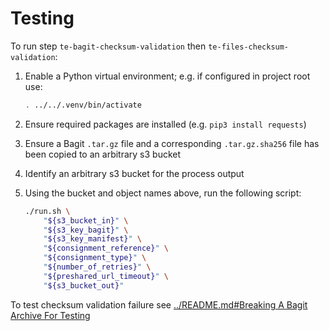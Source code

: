 # Testing

To run step `te-bagit-checksum-validation` then `te-files-checksum-validation`:

1. Enable a Python virtual environment; e.g. if configured in project root use:

    ```bash
    . ../../.venv/bin/activate
    ```

2. Ensure required packages are installed (e.g. `pip3 install requests`)
3. Ensure a Bagit `.tar.gz` file and a corresponding `.tar.gz.sha256` file
    has been copied to an arbitrary s3 bucket
4. Identify an arbitrary s3 bucket for the process output    
5. Using the bucket and object names above, run the following script:

    ```bash
    ./run.sh \
        "${s3_bucket_in}" \
        "${s3_key_bagit}" \
        "${s3_key_manifest}" \
        "${consignment_reference}" \
        "${consignment_type}" \
        "${number_of_retries}" \
        "${preshared_url_timeout}" \
        "${s3_bucket_out}"
    ```

To test checksum validation failure see
[../README.md#Breaking A Bagit Archive For Testing](../README.md#breaking-a-bagit-archive-for-testing)
